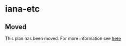 # iana-etc

## Moved

This plan has been moved. For more information see [here](https://github.com/habitat-sh/core-plans#additional-plans)
